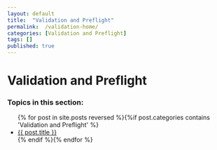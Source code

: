 ```yaml
---
layout: default
title:  "Validation and Preflight"
permalink:  /validation-home/
categories: [Validation and Preflight]
tags: []
published: true
---
```


<div data-type="part" class="hsecpart" data-hederis-type="hsecpart" id="validation-home" data-pi-attrs="id: validation-home" role="doc-part" data-author-name=" " data-book-title=" " title="Validation and Preflight"><h1 data-hederis-type="hblkchaptitle" class="hblkchaptitle" id="pQZmSWwVV">Validation and Preflight</h1><h3>Topics in this section:</h3><ul class="">{% for post in site.posts reversed %}{%if post.categories contains 'Validation and Preflight' %}<li class=""><a class="" href="{{ post.url }}">{{ post.title }}</a></li>{% endif %}{% endfor %}</ul></div>